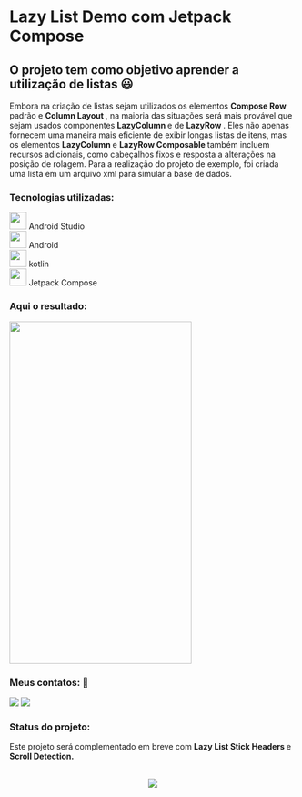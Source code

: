 # Lazy List Demo com Jetpack Compose
## O projeto tem como objetivo aprender a utilização de listas :smiley:
<p>
Embora na criação de listas sejam utilizados os elementos <Strong> Compose Row </Strong> padrão e <Strong> Column Layout </Strong>, na maioria das situações será mais provável que sejam usados componentes 
<Strong> LazyColumn </Strong> e de <Strong> LazyRow </Strong>. Eles não apenas fornecem uma maneira mais eficiente de exibir longas listas de itens, mas os elementos <Strong> LazyColumn </Strong> e <Strong> LazyRow </Strong>  <Strong> Composable </Strong> 
também incluem recursos adicionais, como cabeçalhos fixos e resposta a alterações na posição de rolagem. Para a realização do projeto de exemplo, foi criada uma lista em um arquivo xml para simular a base de dados.
</p>

### Tecnologias utilizadas: 
                 
<img src="https://cdn.jsdelivr.net/gh/devicons/devicon@latest/icons/androidstudio/androidstudio-original.svg" width="30" height="30"/> Android Studio<br> 
<img src="https://cdn.jsdelivr.net/gh/devicons/devicon@latest/icons/android/android-original.svg" width="30" height="30"/> Android <br>
<img src="https://cdn.jsdelivr.net/gh/devicons/devicon@latest/icons/kotlin/kotlin-original.svg" width="30" height="30"/> kotlin <br>
<img src="https://cdn.jsdelivr.net/gh/devicons/devicon@latest/icons/jetpackcompose/jetpackcompose-original.svg" width="30" height="30"/> Jetpack Compose

### Aqui o resultado:

<img src="https://github.com/DeniseLeandroDeCastro/Compose-lazy-list-tutorial/assets/29150094/42253c7e-7b00-474f-8c87-d1389c4e00cc" width="320" height="600"/>


### Meus contatos: 📝

<a href = "mailto:dmaria.natal@gmail.com"><img loading="lazy" src="https://img.shields.io/badge/Gmail-D14836?style=for-the-badge&logo=gmail&logoColor=white" target="_blank"></a>
<a href="https://www.linkedin.com/in/denise-castro-59425b4a/" target="_blank"><img loading="lazy" src="https://img.shields.io/badge/-LinkedIn-%230077B5?style=for-the-badge&logo=linkedin&logoColor=white" target="_blank"></a> 

### Status do projeto:
Este projeto será complementado em breve com <Strong> Lazy List Stick Headers </Strong> e <Strong> Scroll Detection. </Strong> <br><br>

<p align="center">
<img loading="lazy" src="http://img.shields.io/static/v1?label=STATUS&message=EM%20DESENVOLVIMENTO&color=GREEN&style=for-the-badge"/>
</p>

          
          


